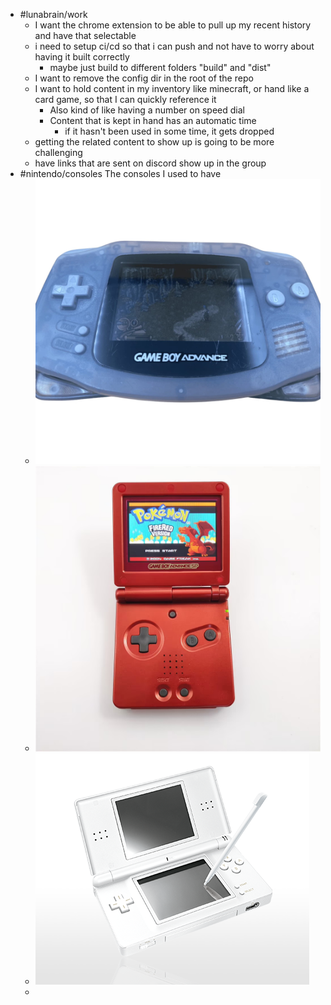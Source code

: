 - #lunabrain/work
	- I want the chrome extension to be able to pull up my recent history and have that selectable
	- i need to setup ci/cd so that i can push and not have to worry about having it built correctly
		- maybe just build to different folders "build" and "dist"
	- I want to remove the config dir in the root of the repo
	- I want to hold content in my inventory like minecraft, or hand like a card game, so that I can quickly reference it
		- Also kind of like having a number on speed dial
		- Content that is kept in hand has an automatic time
			- if it hasn't been used in some time, it gets dropped
	- getting the related content to show up is going to be more challenging
	- have links that are sent on discord show up in the group
- #nintendo/consoles The consoles I used to have
	- ![IMG_1103.png](../assets/IMG_1103_1697321692743_0.png)
	- ![IMG_1667.png](../assets/IMG_1667_1697321699569_0.png)
	- ![IMG_4173.png](../assets/IMG_4173_1697321706175_0.png)
	-